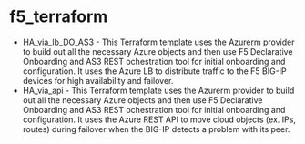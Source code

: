 # f5_terraform

* HA_via_lb_DO_AS3 - This Terraform template uses the Azurerm provider to build out all the necessary Azure objects and then use F5 Declarative Onboarding and AS3 REST ochestration tool for initial onboarding and configuration. It uses the Azure LB to distribute traffic to the F5 BIG-IP devices for high availability and failover.
* HA_via_api - This Terraform template uses the Azurerm provider to build out all the necessary Azure objects and then use F5 Declarative Onboarding and AS3 REST ochestration tool for initial onboarding and configuration. It uses the Azure REST API to move cloud objects (ex. IPs, routes) during failover when the BIG-IP detects a problem with its peer.